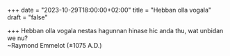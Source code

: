 +++
date = "2023-10-29T18:00:00+02:00"
title = "Hebban olla vogala"
draft = "false"

+++
Hebban olla vogala nestas hagunnan hinase hic anda thu, wat unbidan we nu?  
~Raymond Emmelot (±1075 A.D.)

